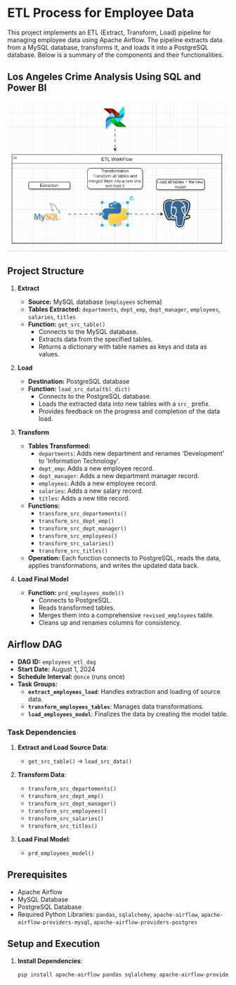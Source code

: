 # ETL Process for Employee Data

This project implements an ETL (Extract, Transform, Load) pipeline for managing employee data using Apache Airflow. The pipeline extracts data from a MySQL database, transforms it, and loads it into a PostgreSQL database. Below is a summary of the components and their functionalities.

## Los Angeles Crime Analysis Using SQL and Power BI

<img src="https://github.com/Sendo-A/etl_workflow_using_airflow/blob/main/Photos/Etl_workflow.gif" alt="workflow" width="800">

## Project Structure

1. **Extract**
   - **Source:** MySQL database (`employees` schema)
   - **Tables Extracted:** `departments`, `dept_emp`, `dept_manager`, `employees`, `salaries`, `titles`
   - **Function:** `get_src_table()`
     - Connects to the MySQL database.
     - Extracts data from the specified tables.
     - Returns a dictionary with table names as keys and data as values.

2. **Load**
   - **Destination:** PostgreSQL database
   - **Function:** `load_src_data(tbl_dict)`
     - Connects to the PostgreSQL database.
     - Loads the extracted data into new tables with a `src_` prefix.
     - Provides feedback on the progress and completion of the data load.

3. **Transform**
   - **Tables Transformed:**
     - `departments`: Adds new department and renames 'Development' to 'Information Technology'.
     - `dept_emp`: Adds a new employee record.
     - `dept_manager`: Adds a new department manager record.
     - `employees`: Adds a new employee record.
     - `salaries`: Adds a new salary record.
     - `titles`: Adds a new title record.
   - **Functions:** 
     - `transform_src_departements()`
     - `transform_src_dept_emp()`
     - `transform_src_dept_manager()`
     - `transform_src_employees()`
     - `transform_src_salaries()`
     - `transform_src_titles()`
   - **Operation:** Each function connects to PostgreSQL, reads the data, applies transformations, and writes the updated data back.

4. **Load Final Model**
   - **Function:** `prd_employees_model()`
     - Connects to PostgreSQL.
     - Reads transformed tables.
     - Merges them into a comprehensive `revised_employees` table.
     - Cleans up and renames columns for consistency.

## Airflow DAG

- **DAG ID:** `employees_etl_dag`
- **Start Date:** August 1, 2024
- **Schedule Interval:** `@once` (runs once)
- **Task Groups:**
  - **`extract_employees_load`**: Handles extraction and loading of source data.
  - **`transform_employees_tables`**: Manages data transformations.
  - **`load_employees_model`**: Finalizes the data by creating the model table.

### Task Dependencies

1. **Extract and Load Source Data**:
   - `get_src_table()` → `load_src_data()`

2. **Transform Data**:
   - `transform_src_departements()`
   - `transform_src_dept_emp()`
   - `transform_src_dept_manager()`
   - `transform_src_employees()`
   - `transform_src_salaries()`
   - `transform_src_titles()`

3. **Load Final Model**:
   - `prd_employees_model()`

## Prerequisites

- Apache Airflow
- MySQL Database
- PostgreSQL Database
- Required Python Libraries: `pandas`, `sqlalchemy`, `apache-airflow`, `apache-airflow-providers-mysql`, `apache-airflow-providers-postgres`

## Setup and Execution

1. **Install Dependencies**:
   ```bash
   pip install apache-airflow pandas sqlalchemy apache-airflow-providers-mysql apache-airflow-providers-postgres

